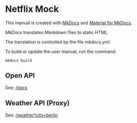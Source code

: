 # Netflix Mock

<!-- disable 'Edit this page'
<style>
  .md-content__button {
    display: none;
  }
</style>
-->

This manual is created with [MkDocs](https://www.mkdocs.org/) and
[Material for MkDocs](https://squidfunk.github.io/mkdocs-material/).

_MkDocs_ translates _Markdown_ files to static HTML.

The translation is controlled by the file _mkdocs.yml_.

To build or update the user manual, run the command:

```shell
mkdocs build
```

## Open API

See: [/docs](/docs)

## Weather API (Proxy)

See: [/weather?city=berlin](/weather?city=berlin)
